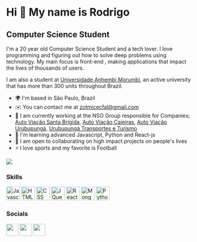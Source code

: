 Hi 👋 My name is Rodrigo
==========================

Computer Science Student
-----------------------------

I'm a 20 year old Computer Science Student and a tech lover. I love programming and figuring out how to solve deep problems using technology. My main focus is front-end , making applications that impact the lives of thousands of users.

I am also a student at [Universidade Anhembi Morumbi](https://portal.anhembi.br/), an active university that has more than 300 units throughout Brazil.

* 🌍  I'm based in São Paulo, Brazil
* ✉️  You can contact me at [zotmicecfal@gmail.com](mailto:zotmicecfal@gmail.com)
* 🚀  I am currently working at the NSO Group responsible for Companies; [Auto Viação Santa Brigida](http://santabrigida.com.br/), [Auto Viação Caieiras](http://viacaocaieiras.com.br/), [Auto Viação Urubupungá](http://urubupunga.com.br/), [Urubupungá Transportes e Turismo](http://www.urubupungaturismo.com.br/)
* 🧠  I'm learning advanced Javascript, Python and React-js
* 🤝  I am open to collaborating on high impact projects on people's lives
* ⚡  I love sports and my favorite is Football

<a href="https://github.com/rodrigousousa" target="_blank" rel="noreferrer"><img
src="https://img.shields.io/github/followers/rodrigousousa?logo=github&style=for-the-badge&color=3382ed&labelColor=171717" /></a>

### Skills

<p align="left">
<a href="https://developer.mozilla.org/en-US/docs/Web/JavaScript" target="_blank" rel="noreferrer"><img src="https://raw.githubusercontent.com/danielcranney/readme-generator/main/public/icons/skills/javascript-colored.svg" width="36" height="36" alt="Javascript" /></a>
<a href="https://developer.mozilla.org/en-US/docs/Glossary/HTML5" target="_blank" rel="noreferrer"><img src="https://raw.githubusercontent.com/danielcranney/readme-generator/main/public/icons/skills/html5-colored.svg" width="36" height="36" alt="HTML5" /></a>
<a href="https://developer.mozilla.org/en-US/docs/Glossary/CSS" target="_blank" rel="noreferrer"><img src="https://raw.githubusercontent.com/danielcranney/readme-generator/main/public/icons/skills/css3-colored.svg" width="36" height="36" alt="CSS" /></a>
<a href="https://jquery.com/" target="_blank" rel="noreferrer"><img src="https://raw.githubusercontent.com/danielcranney/readme-generator/main/public/icons/skills/jquery-colored.svg" width="36" height="36" alt="JQuery" /></a>
<a href="https://reactjs.org/" target="_blank" rel="noreferrer"><img src="https://raw.githubusercontent.com/danielcranney/readme-generator/main/public/icons/skills/react-colored.svg" width="36" height="36" alt="React" /></a>
<a href="https://www.mongodb.com/" target="_blank" rel="noreferrer"><img src="https://raw.githubusercontent.com/danielcranney/readme-generator/main/public/icons/skills/mongodb-colored.svg" width="36" height="36" alt="MongoDB" /></a>
<a href="https://www.python.org/" target="_blank" rel="noreferrer"><img src="https://raw.githubusercontent.com/danielcranney/readme-generator/main/public/icons/skills/python-colored.svg" width="36" height="36" alt="Python" /></a>
</p>

### Socials

<p align="left"> <a href="https://discord.gg/v2vf53wcYe" target="_blank" rel="noreferrer"><img src="https://raw.githubusercontent.com/danielcranney/readme-generator/main/public/icons/socials/discord.svg" width="32" height="32" /></a> <a href="https://github.com/sousaadev" target="_blank" rel="noreferrer"><img src="https://raw.githubusercontent.com/danielcranney/readme-generator/main/public/icons/socials/github-dark.svg" width="32" height="32" /></a> <a href="https://www.linkedin.com/in/rodrigosousa-ferraz/" target="_blank" rel="noreferrer"><img src="https://raw.githubusercontent.com/danielcranney/readme-generator/main/public/icons/socials/linkedin.svg" width="32" height="32" /></a></p>

